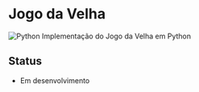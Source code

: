 # Jogo da Velha

![Python](https://img.shields.io/badge/Python-3-blue)
 Implementação do Jogo da Velha em Python

## Status
 * Em desenvolvimento